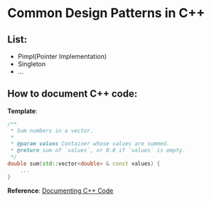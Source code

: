 # Common Design Patterns in C++

## List:
 - Pimpl(Pointer Implementation)
 - Singleton
 - ...

## How to document C++ code:

**Template**:
```C++
/**
 * Sum numbers in a vector.
 *
 * @param values Container whose values are summed.
 * @return sum of `values`, or 0.0 if `values` is empty.
 */
double sum(std::vector<double> & const values) {
    ...
}
```

**Reference**: [Documenting C++ Code](https://developer.lsst.io/cpp/api-docs.html)

